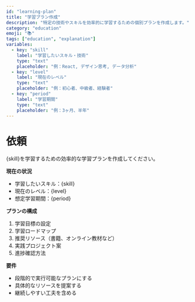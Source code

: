 ```yaml
---
id: "learning-plan"
title: "学習プラン作成"
description: "特定の技術やスキルを効率的に学習するための個別プランを作成します。"
category: "education"
emoji: "📚"
tags: ["education", "explanation"]
variables:
  - key: "skill"
    label: "学習したいスキル・技術"
    type: "text"
    placeholder: "例：React, デザイン思考, データ分析"
  - key: "level"
    label: "現在のレベル"
    type: "text"
    placeholder: "例：初心者、中級者、経験者"
  - key: "period"
    label: "学習期間"
    type: "text"
    placeholder: "例：3ヶ月、半年"
---
```

 
# 依頼
 
\{skill}を学習するための効率的な学習プランを作成してください。
 
**現在の状況**
 
- 学習したいスキル：\{skill}
- 現在のレベル：\{level}
- 想定学習期間：\{period}
 
**プランの構成**
 
1. 学習目標の設定
2. 学習ロードマップ
3. 推奨リソース（書籍、オンライン教材など）
4. 実践プロジェクト案
5. 進捗確認方法
 
**要件**
 
- 段階的で実行可能なプランにする
- 具体的なリソースを提案する
- 継続しやすい工夫を含める